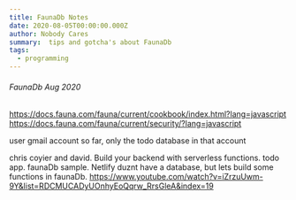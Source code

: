 ```yaml
---
title: FaunaDb Notes  
date: 2020-08-05T00:00:00.000Z
author: Nobody Cares
summary:  tips and gotcha's about FaunaDb
tags:
  - programming
---
```


###### FaunaDb Aug 2020

https://docs.fauna.com/fauna/current/cookbook/index.html?lang=javascript
https://docs.fauna.com/fauna/current/security/?lang=javascript


user gmail account
so far, only the todo database in that account

chris coyier and david.  Build your backend with serverless functions.
todo app. faunaDb sample.
Netlify duznt have a database, but lets build some functions in faunaDb.
https://www.youtube.com/watch?v=iZrzuUwm-9Y&list=RDCMUCADyUOnhyEoQqrw_RrsGleA&index=19

